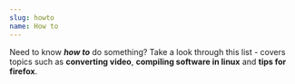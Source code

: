 ```yaml
---
slug: howto
name: How to
---
```

<p>Need to know <strong><em>how to</em></strong> do something? Take a look through this list - covers topics such as <strong>converting video</strong>, <strong>compiling software in linux</strong> and <strong>tips for firefox</strong>.</p>

